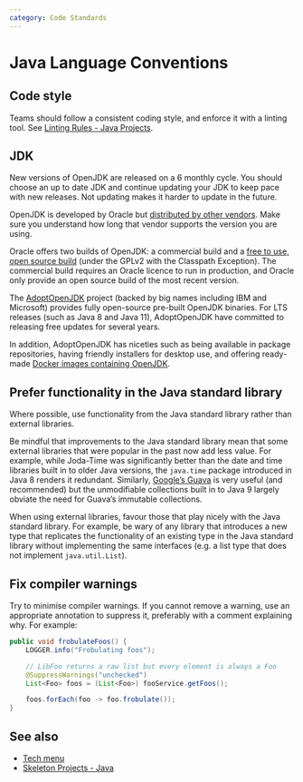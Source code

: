 ```yaml
---
category: Code Standards
---
```

# Java Language Conventions

## Code style
Teams should follow a consistent coding style, and enforce it with a linting tool. See [Linting Rules - Java Projects](/standards/linting-rules/#java-projects).

## JDK
New versions of OpenJDK are released on a 6 monthly cycle. You should choose an up to date JDK and continue updating your JDK to keep pace with new releases. Not updating makes it harder to update in the future.

OpenJDK is developed by Oracle but [distributed by other vendors](https://en.wikipedia.org/wiki/OpenJDK#OpenJDK_builds). Make sure you understand how long that vendor supports the version you are using.

Oracle offers two builds of OpenJDK: a commercial build and a [free to use, open source build](https://jdk.java.net/) (under the GPLv2 with the Classpath Exception). The commercial build requires an Oracle licence to run in production, and Oracle only provide an open source build of the most recent version.

The [AdoptOpenJDK](https://adoptopenjdk.net/) project (backed by big names including IBM and Microsoft) provides fully open-source pre-built OpenJDK binaries. For LTS releases (such as Java 8 and Java 11), AdoptOpenJDK have committed to releasing free updates for several years.

In addition, AdoptOpenJDK has niceties such as being available in package repositories, having friendly installers for desktop use, and offering ready-made [Docker images containing OpenJDK](https://hub.docker.com/u/adoptopenjdk).

## Prefer functionality in the Java standard library

Where possible, use functionality from the Java standard library rather than external libraries.

Be mindful that improvements to the Java standard library mean that some external libraries that were popular in the past now add less value. For example, while Joda-Time was significantly better than the date and time libraries built in to older Java versions, the `java.time` package introduced in Java 8 renders it redundant. Similarly, [Google’s Guava](https://github.com/google/guava) is very useful (and recommended) but the unmodifiable collections built in to Java 9 largely obviate the need for Guava’s immutable collections.

When using external libraries, favour those that play nicely with the Java standard library. For example, be wary of any library that introduces a new type that replicates the functionality of an existing type in the Java standard library without implementing the same interfaces (e.g. a list type that does not implement `java.util.List`).

## Fix compiler warnings
Try to minimise compiler warnings. If you cannot remove a warning, use an appropriate annotation to suppress it, preferably with a comment explaining why. For example:

```java
public void frobulateFoos() {
    LOGGER.info("Frobulating foos");

    // LibFoo returns a raw list but every element is always a Foo
    @SuppressWarnings("unchecked")
    List<Foo> foos = (List<Foo>) fooService.getFoos();

    foos.forEach(foo -> foo.frobulate());
}
```

## See also
- [Tech menu](/guides/tech-menu)
- [Skeleton Projects - Java](/standards/skeleton-projects#java)
